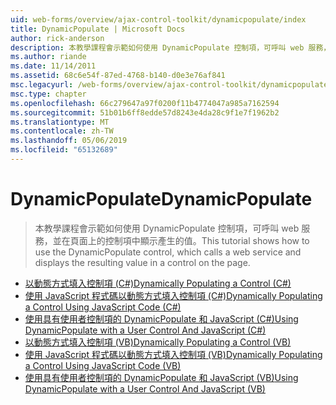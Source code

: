 ```yaml
---
uid: web-forms/overview/ajax-control-toolkit/dynamicpopulate/index
title: DynamicPopulate | Microsoft Docs
author: rick-anderson
description: 本教學課程會示範如何使用 DynamicPopulate 控制項，可呼叫 web 服務，並在頁面上的控制項中顯示產生的值。
ms.author: riande
ms.date: 11/14/2011
ms.assetid: 68c6e54f-87ed-4768-b140-d0e3e76af841
msc.legacyurl: /web-forms/overview/ajax-control-toolkit/dynamicpopulate
msc.type: chapter
ms.openlocfilehash: 66c279647a97f0200f11b4774047a985a7162594
ms.sourcegitcommit: 51b01b6ff8edde57d8243e4da28c9f1e7f1962b2
ms.translationtype: MT
ms.contentlocale: zh-TW
ms.lasthandoff: 05/06/2019
ms.locfileid: "65132689"
---
```

# <a name="dynamicpopulate"></a><span data-ttu-id="3056c-103">DynamicPopulate</span><span class="sxs-lookup"><span data-stu-id="3056c-103">DynamicPopulate</span></span>

> <span data-ttu-id="3056c-104">本教學課程會示範如何使用 DynamicPopulate 控制項，可呼叫 web 服務，並在頁面上的控制項中顯示產生的值。</span><span class="sxs-lookup"><span data-stu-id="3056c-104">This tutorial shows how to use the DynamicPopulate control, which calls a web service and displays the resulting value in a control on the page.</span></span>

- [<span data-ttu-id="3056c-105">以動態方式填入控制項 (C#)</span><span class="sxs-lookup"><span data-stu-id="3056c-105">Dynamically Populating a Control (C#)</span></span>](dynamically-populating-a-control-cs.md)
- [<span data-ttu-id="3056c-106">使用 JavaScript 程式碼以動態方式填入控制項 (C#)</span><span class="sxs-lookup"><span data-stu-id="3056c-106">Dynamically Populating a Control Using JavaScript Code (C#)</span></span>](dynamically-populating-a-control-using-javascript-code-cs.md)
- [<span data-ttu-id="3056c-107">使用具有使用者控制項的 DynamicPopulate 和 JavaScript (C#)</span><span class="sxs-lookup"><span data-stu-id="3056c-107">Using DynamicPopulate with a User Control And JavaScript (C#)</span></span>](using-dynamicpopulate-with-a-user-control-and-javascript-cs.md)
- [<span data-ttu-id="3056c-108">以動態方式填入控制項 (VB)</span><span class="sxs-lookup"><span data-stu-id="3056c-108">Dynamically Populating a Control (VB)</span></span>](dynamically-populating-a-control-vb.md)
- [<span data-ttu-id="3056c-109">使用 JavaScript 程式碼以動態方式填入控制項 (VB)</span><span class="sxs-lookup"><span data-stu-id="3056c-109">Dynamically Populating a Control Using JavaScript Code (VB)</span></span>](dynamically-populating-a-control-using-javascript-code-vb.md)
- [<span data-ttu-id="3056c-110">使用具有使用者控制項的 DynamicPopulate 和 JavaScript (VB)</span><span class="sxs-lookup"><span data-stu-id="3056c-110">Using DynamicPopulate with a User Control And JavaScript (VB)</span></span>](using-dynamicpopulate-with-a-user-control-and-javascript-vb.md)
